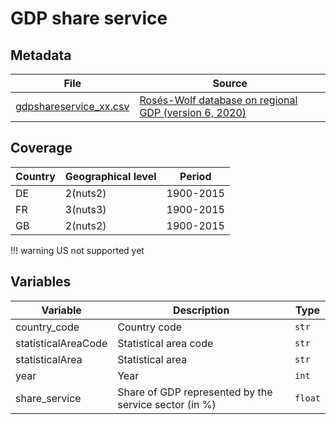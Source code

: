 # GDP share service

## Metadata

File |Source
---|---
[gdpshareservice_xx.csv](https://github.com/cverluise/patentcity/tree/master/assets)| [Rosés-Wolf database on regional GDP (version 6, 2020)](https://www.wiwi.hu-berlin.de/de/professuren/vwl/wg/roses-wolf-database-on-regional-gdp)

## Coverage

Country |Geographical level | Period
---|---|---
DE  |2(nuts2)       | 1900-2015
FR  |3(nuts3)       | 1900-2015
GB  |2(nuts2)       | 1900-2015

!!! warning
    US not supported yet

## Variables

Variable|Description    | Type
---|---|---
country_code        | Country code  | `str`
statisticalAreaCode | Statistical area code  | `str`
statisticalArea     | Statistical area  | `str`
year                | Year  | `int`
share_service                 | Share of GDP represented by the service sector (in %) | `float`
